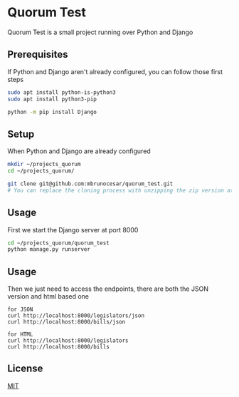 # Quorum Test

Quorum Test is a small project running over Python and Django

## Prerequisites
If Python and Django aren't already configured, you can follow those first steps
```bash
sudo apt install python-is-python3
sudo apt install python3-pip

python -m pip install Django
```

## Setup
When Python and Django are already configured
```bash
mkdir ~/projects_quorum
cd ~/projects_quorum/

git clone git@github.com:mbrunocesar/quorum_test.git
# You can replace the cloning process with unzipping the zip version at ~/projects_quorum/
```


## Usage
First we start the Django server at port 8000
```bash
cd ~/projects_quorum/quorum_test
python manage.py runserver
```

## Usage
Then we just need to access the endpoints, there are both the JSON version and html based one
```curl
for JSON
curl http://localhost:8000/legislators/json
curl http://localhost:8000/bills/json

for HTML
curl http://localhost:8000/legislators
curl http://localhost:8000/bills
```

## License

[MIT](https://choosealicense.com/licenses/mit/)